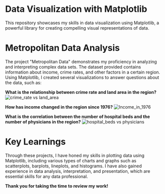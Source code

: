# Data Visualization with Matplotlib
This repository showcases my skills in data visualization using Matplotlib, a powerful library for creating compelling visual representations of data.

# Metropolitan Data Analysis
The project "Metropolitan Data" demonstrates my proficiency in analyzing and interpreting complex data sets. The dataset provided contains information about income, crime rates, and other factors in a certain region. Using Matplotlib, I created several visualizations to answer questions about the data, such as:

**What is the relationship between crime rate and land area in the region?**
![crime_rate vs land_area](https://user-images.githubusercontent.com/116555573/207351421-fd606a20-afa7-4fe5-85bb-f4598c91d3ef.png)

**How has income changed in the region since 1976?**
![Income_in_1976](https://user-images.githubusercontent.com/116555573/207351455-1a25dab0-6972-46d2-923b-88c6b39c1034.png)

**What is the correlation between the number of hospital beds and the number of physicians in the region?**
![hospital_beds vs physicians](https://user-images.githubusercontent.com/116555573/207351483-46ca4507-70e2-4ca1-9a0c-75eb9bb148e3.png)

# Key Learnings
Through these projects, I have honed my skills in plotting data using Matplotlib, including various types of charts and graphs such as scatterplots, barplots, lineplots, and histograms. I have also gained experience in data analysis, interpretation, and presentation, which are essential skills for any data professional.

**Thank you for taking the time to review my work!**
